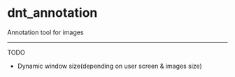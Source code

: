 # dnt_annotation
Annotation tool for images

------
TODO
- Dynamic window size(depending on user screen & images size)
